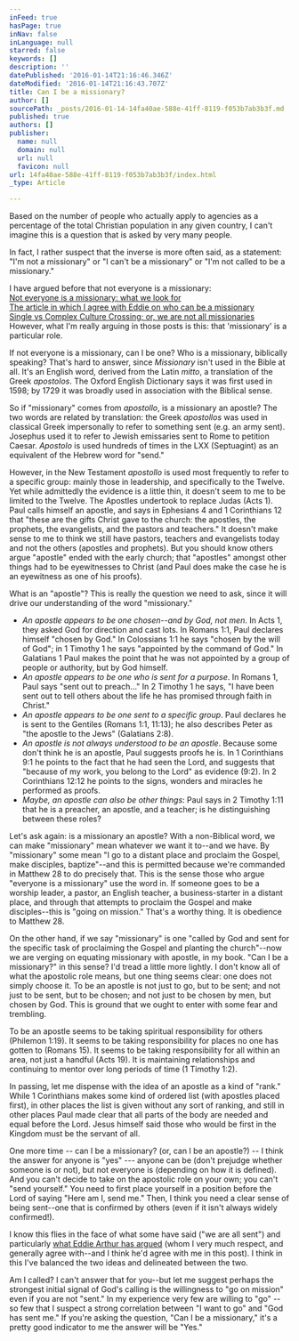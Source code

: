```yaml
---
inFeed: true
hasPage: true
inNav: false
inLanguage: null
starred: false
keywords: []
description: ''
datePublished: '2016-01-14T21:16:46.346Z'
dateModified: '2016-01-14T21:16:43.707Z'
title: Can I be a missionary?
author: []
sourcePath: _posts/2016-01-14-14fa40ae-588e-41ff-8119-f053b7ab3b3f.md
published: true
authors: []
publisher:
  name: null
  domain: null
  url: null
  favicon: null
url: 14fa40ae-588e-41ff-8119-f053b7ab3b3f/index.html
_type: Article

---
```

Based on the number of people who actually apply to agencies as a percentage of the total Christian population in any given country, I can't imagine this is a question that is asked by very many people.

In fact, I rather suspect that the inverse is more often said, as a statement: "I'm not a missionary" or "I can't be a missionary" or "I'm not called to be a missionary."

I have argued before that not everyone is a missionary:  
[Not everyone is a missionary: what we look for][0]  
[The article in which I agree with Eddie on who can be a missionary][1]  
[Single vs Complex Culture Crossing; or, we are not all missionaries][2]  
However, what I'm really arguing in those posts is this: that 'missionary' is a particular role.

If not everyone is a missionary, can I be one? Who is a missionary, biblically speaking? That's hard to answer, since _Missionary_ isn't used in the Bible at all. It's an English word, derived from the Latin _mitto_, a translation of the Greek _apostolos_. The Oxford English Dictionary says it was first used in 1598; by 1729 it was broadly used in association with the Biblical sense.

So if "missionary" comes from _apostollo_, is a missionary an apostle? The two words are related by translation: the Greek _apostollos_ was used in classical Greek impersonally to refer to something sent (e.g. an army sent). Josephus used it to refer to Jewish emissaries sent to Rome to petition Caesar. _Apostolo_ is used hundreds of times in the LXX (Septuagint) as an equivalent of the Hebrew word for "send."

However, in the New Testament _apostollo_ is used most frequently to refer to a specific group: mainly those in leadership, and specifically to the Twelve. Yet while admittedly the evidence is a little thin, it doesn't seem to me to be limited to the Twelve. The Apostles undertook to replace Judas (Acts 1). Paul calls himself an apostle, and says in Ephesians 4 and 1 Corinthians 12 that "these are the gifts Christ gave to the church: the apostles, the prophets, the evangelists, and the pastors and teachers." It doesn't make sense to me to think we still have pastors, teachers and evangelists today and not the others (apostles and prophets).  But you should know others argue "apostle" ended with the early church; that "apostles" amongst other things had to be eyewitnesses to Christ (and Paul does make the case he is an eyewitness as one of his proofs).

What is an "apostle"? This is really the question we need to ask, since it will drive our understanding of the word "missionary."

* _An apostle appears to be one chosen--and by God, not men_. In Acts 1, they asked God for direction and cast lots. In Romans 1:1, Paul declares himself "chosen by God." In Colossians 1:1 he says "chosen by the will of God"; in 1 Timothy 1 he says "appointed by the command of God." In Galatians 1 Paul makes the point that he was not appointed by a group of people or authority, but by God himself.
* _An apostle appears to be one who is sent for a purpose_. In Romans 1, Paul says "sent out to preach..." In 2 Timothy 1 he says, "I have been sent out to tell others about the life he has promised through faith in Christ."
* _An apostle appears to be one sent to a specific group_. Paul declares he is sent to the Gentiles (Romans 1:1, 11:13); he also describes Peter as "the apostle to the Jews" (Galatians 2:8).
* _An apostle is not always understood to be an apostle_. Because some don't think he is an apostle, Paul suggests proofs he is. In 1 Corinthians 9:1 he points to the fact that he had seen the Lord, and suggests that "because of my work, you belong to the Lord" as evidence (9:2). In 2 Corinthians 12:12 he points to the signs, wonders and miracles he performed as proofs.
* _Maybe, an apostle can also be other things_: Paul says in 2 Timothy 1:11 that he is a preacher, an apostle, and a teacher; is he distinguishing between these roles?

Let's ask again: is a missionary an apostle? With a non-Biblical word, we can make "missionary" mean whatever we want it to--and we have. By "missionary" some mean "I go to a distant place and proclaim the Gospel, make disciples, baptize"--and this is permitted because we're commanded in Matthew 28 to do precisely that. This is the sense those who argue "everyone is a missionary" use the word in. If someone goes to be a worship leader, a pastor, an English teacher, a business-starter in a distant place, and through that attempts to proclaim the Gospel and make disciples--this is "going on mission." That's a worthy thing. It is obedience to Matthew 28\.

On the other hand, if we say "missionary" is one "called by God and sent for the specific task of proclaiming the Gospel and planting the church"--now we are verging on equating missionary with apostle, in my book. "Can I be a missionary?" in this sense? I'd tread a little more lightly. I don't know all of what the apostolic role means, but one thing seems clear: one does not simply choose it. To be an apostle is not just to go, but to be sent; and not just to be sent, but to be chosen; and not just to be chosen by men, but chosen by God. This is ground that we ought to enter with some fear and trembling.

To be an apostle seems to be taking spiritual responsibility for others (Philemon 1:19). It seems to be taking responsibility for places no one has gotten to (Romans 15). It seems to be taking responsibility for all within an area, not just a handful (Acts 19). It is maintaining relationships and continuing to mentor over long periods of time (1 Timothy 1:2).

In passing, let me dispense with the idea of an apostle as a kind of "rank." While 1 Corinthians makes some kind of ordered list (with apostles placed first), in other places the list is given without any sort of ranking, and still in other places Paul made clear that all parts of the body are needed and equal before the Lord. Jesus himself said those who would be first in the Kingdom must be the servant of all.

One more time -- can I be a missionary? (or, can I be an apostle?) -- I think the answer for anyone is "yes" --- anyone can be (don't prejudge whether someone is or not), but not everyone is (depending on how it is defined). And you can't decide to take on the apostolic role on your own; you can't "send yourself." You need to first place yourself in a position before the Lord of saying "Here am I, send me." Then, I think you need a clear sense of being sent--one that is confirmed by others (even if it isn't always widely confirmed!).

I know this flies in the face of what some have said ("we are all sent") and particularly [what Eddie Arthur has argued][3] (whom I very much respect, and generally agree with--and I think he'd agree with me in this post). I think in this I've balanced the two ideas and delineated between the two.

Am I called? I can't answer that for you--but let me suggest perhaps the strongest initial signal of God's calling is the willingness to "go on mission" even if you are not "sent." In my experience very few are willing to "go" -- so few that I suspect a strong correlation between "I want to go" and "God has sent me." If you're asking the question, "Can I be a missionary," it's a pretty good indicator to me the answer will be "Yes."

[0]: http://justinlong.org/2013/10/not-everyone-is-a-missionary-what-we-look-for/
[1]: http://justinlong.org/2015/12/in-which-i-agree-with-eddie-on-who-can-be-a-missionary/
[2]: http://justinlong.org/2015/05/simple-vs-complex-culture-crossing-or-we-are-not-all-missionaries/
[3]: http://www.kouya.net/?p=7516